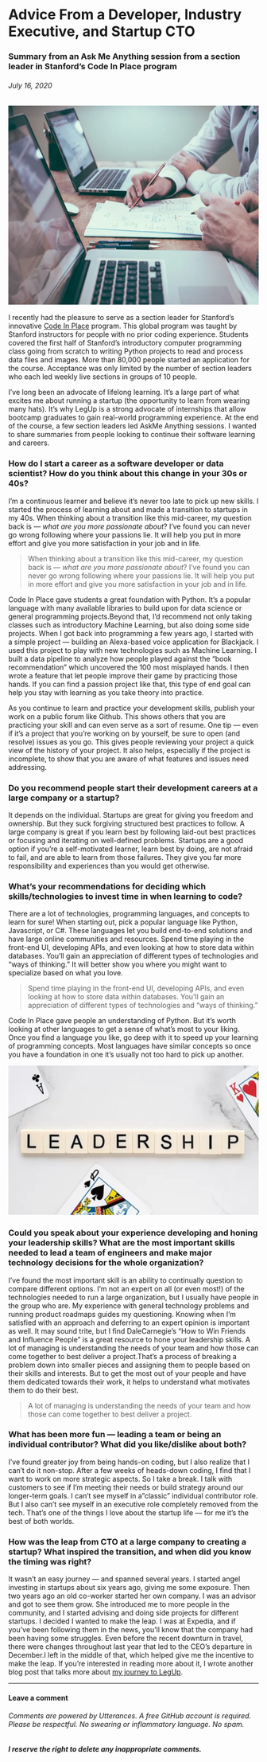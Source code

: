 # Advice From a Developer, Industry Executive, and Startup CTO

### Summary from an Ask Me Anything session from a section leader in Stanford’s Code In Place program

###### *July 16, 2020*

<p align="center">
  <img height="400" alt="Advice from an industry veteran" src="./images/advice-hero.png">
</p>

I recently had the pleasure to serve as a section leader for Stanford’s innovative [Code In Place](https://engineering.stanford.edu/news/free-coding-education-time-covid-19) program. This global program was taught by Stanford instructors for people with no prior coding experience. Students covered the first half of Stanford’s introductory computer programming class going from scratch to writing Python projects to read and process data files and images. More than 80,000 people started an application for the course. Acceptance was only limited by the number of section leaders who each led weekly live sections in groups of 10 people.

I’ve long been an advocate of lifelong learning. It’s a large part of what excites me about running a startup (the opportunity to learn from wearing many hats). It’s why LegUp is a strong advocate of internships that allow bootcamp graduates to gain real-world programming experience. At the end of the course, a few section leaders led AskMe Anything sessions. I wanted to share summaries from people looking to continue their software learning and careers.

### How do I start a career as a software developer or data scientist? How do you think about this change in your 30s or 40s?

I’m a continuous learner and believe it’s never too late to pick up new skills. I started the process of learning about and made a transition to startups in my 40s. When thinking about a transition like this mid-career, my question back is — *what are you more passionate about*? I’ve found you can never go wrong following where your passions lie. It will help you put in more effort and give you more satisfaction in your job and in life.

> When thinking about a transition like this mid-career, my question back is — *what are you more passionate about*? I’ve found you can never go wrong following where your passions lie. It will help you put in more effort and give you more satisfaction in your job and in life.

Code In Place gave students a great foundation with Python. It’s a popular language with many available libraries to build upon for data science or general programming projects.Beyond that, I’d recommend not only taking classes such as introductory Machine Learning, but also doing some side projects. When I got back into programming a few years ago, I started with a simple project — building an Alexa-based voice application for Blackjack. I used this project to play with new technologies such as Machine Learning. I built a data pipeline to analyze how people played against the “book recommendation” which uncovered the 100 most misplayed hands. I then wrote a feature that let people improve their game by practicing those hands. If you can find a passion project like that, this type of end goal can help you stay with learning as you take theory into practice.

As you continue to learn and practice your development skills, publish your work on a public forum like Github. This shows others that you are practicing your skill and can even serve as a sort of resume. One tip — even if it’s a project that you’re working on by yourself, be sure to open (and resolve) issues as you go. This gives people reviewing your project a quick view of the history of your project. It also helps, especially if the project is incomplete, to show that you are aware of what features and issues need addressing.

### Do you recommend people start their development careers at a large company or a startup?

It depends on the individual. Startups are great for giving you freedom and ownership. But they suck forgiving structured best practices to follow. A large company is great if you learn best by following laid-out best practices or focusing and iterating on well-defined problems. Startups are a good option if you’re a self-motivated learner, learn best by doing, are not afraid to fail, and are able to learn from those failures. They give you far more responsibility and experiences than you would get otherwise.

### What’s your recommendations for deciding which skills/technologies to invest time in when learning to code?

There are a lot of technologies, programming languages, and concepts to learn for sure! When starting out, pick a popular language like Python, Javascript, or C#. These languages let you build end-to-end solutions and have large online communities and resources. Spend time playing in the front-end UI, developing APIs, and even looking at how to store data within databases. You’ll gain an appreciation of different types of technologies and “ways of thinking.” It will better show you where you might want to specialize based on what you love.

> Spend time playing in the front-end UI, developing APIs, and even looking at how to store data within databases. You’ll gain an appreciation of different types of technologies and “ways of thinking.”

Code In Place gave people an understanding of Python. But it’s worth looking at other languages to get a sense of what’s most to your liking. Once you find a language you like, go deep with it to speed up your learning of programming concepts. Most languages have similar concepts so once you have a foundation in one it’s usually not too hard to pick up another.

<p align="center">
  <img height="300" alt="Honing Leadership Skills" src="./images/advice-leadership.png">
</p>

### Could you speak about your experience developing and honing your leadership skills? What are the most important skills needed to lead a team of engineers and make major technology decisions for the whole organization?

I’ve found the most important skill is an ability to continually question to compare different options. I’m not an expert on all (or even most!) of the technologies needed to run a large organization, but I usually have people in the group who are. My experience with general technology problems and running product roadmaps guides my questioning. Knowing when I’m satisfied with an approach and deferring to an expert opinion is important as well. It may sound trite, but I find DaleCarnegie’s “How to Win Friends and Influence People” is a great resource to hone your leadership skills. A lot of managing is understanding the needs of your team and how those can come together to best deliver a project.That’s a process of breaking a problem down into smaller pieces and assigning them to people based on their skills and interests. But to get the most out of your people and have them dedicated towards their work, it helps to understand what motivates them to do their best.

> A lot of managing is understanding the needs of your team and how those can come together to best deliver a project.

### What has been more fun — leading a team or being an individual contributor? What did you like/dislike about both?

I’ve found greater joy from being hands-on coding, but I also realize that I can’t do it non-stop. After a few weeks of heads-down coding, I find that I want to work on more strategic aspects. So I take a break. I talk with customers to see if I’m meeting their needs or build strategy around our longer-term goals. I can’t see myself in a”classic” individual contributor role. But I also can’t see myself in an executive role completely removed from the tech. That’s one of the things I love about the startup life — for me it’s the best of both worlds.

### How was the leap from CTO at a large company to creating a startup? What inspired the transition, and when did you know the timing was right?

It wasn’t an easy journey — and spanned several years. I started angel investing in startups about six years ago, giving me some exposure. Then two years ago an old co-worker started her own company. I was an advisor and got to see them grow. She introduced me to more people in the community, and I started advising and doing side projects for different startups. I decided I wanted to make the leap. I was at Expedia, and if you’ve been following them in the news, you’ll know that the company had been having some struggles. Even before the recent downturn in travel, there were changes throughout last year that led to the CEO’s departure in December.I left in the middle of that, which helped give me the incentive to make the leap. If you’re interested in reading more about it, I wrote another blog post that talks more about [my journey to LegUp](./lessons-learned-from-my-transition-to-startup-cto).

***

#### Leave a comment

###### Comments are powered by Utterances. A free GitHub account is required. Please be respectful. No swearing or inflammatory language. No spam.
###### **I reserve the right to delete any inappropriate comments.**

<script src="https://utteranc.es/client.js"
        repo="gsdriver/gsdriver.github.io"
        issue-term="pathname"
        theme="github-light"
        crossorigin="anonymous"
        async>
</script>
